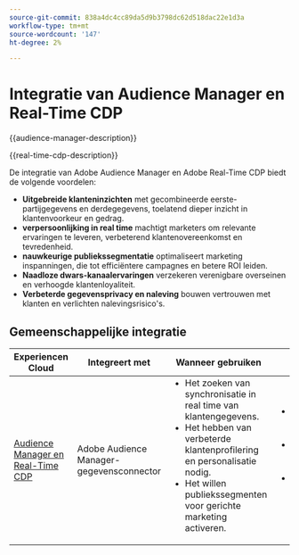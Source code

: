 ```yaml
---
source-git-commit: 838a4dc4cc89da5d9b3798dc62d518dac22e1d3a
workflow-type: tm+mt
source-wordcount: '147'
ht-degree: 2%

---
```



# Integratie van Audience Manager en Real-Time CDP

{{audience-manager-description}}

{{real-time-cdp-description}}

De integratie van Adobe Audience Manager en Adobe Real-Time CDP biedt de volgende voordelen:

+ **Uitgebreide klanteninzichten** met gecombineerde eerste-partijgegevens en derdegegevens, toelatend dieper inzicht in klantenvoorkeur en gedrag.
+ **verpersoonlijking in real time** machtigt marketers om relevante ervaringen te leveren, verbeterend klantenovereenkomst en tevredenheid.
+ **nauwkeurige publiekssegmentatie** optimaliseert marketing inspanningen, die tot efficiëntere campagnes en betere ROI leiden.
+ **Naadloze dwars-kanaalervaringen** verzekeren verenigbare overseinen en verhoogde klantenloyaliteit.
+ **Verbeterde gegevensprivacy en naleving** bouwen vertrouwen met klanten en verlichten nalevingsrisico&#39;s.

## Gemeenschappelijke integratie

<table>
    <thead>
        <tr>
            <th>Experiencen Cloud</th>
            <th>Integreert met</th>
            <th>Wanneer gebruiken</th>
            <th>Vaak voorkomende gebruiksscenario's</th>
        </tr>
    </thead>
    <tbody>
        <tr>
            <td>
                <a href="https://experienceleague.adobe.com/docs/platform-learn/tutorials/sources/ingest-data-from-aam.html" target="_blank" rel="noreferrer"> Audience Manager en Real-Time CDP </a>
            </td>
            <td>Adobe Audience Manager-gegevensconnector</td>
            <td>
                <ul style="margin-top: 0;">
                    <li>Het zoeken van synchronisatie in real time van klantengegevens.</li>
                    <li>Het hebben van verbeterde klantenprofilering en personalisatie nodig.</li>
                    <li>Het willen publiekssegmenten voor gerichte marketing activeren.</li>
                </ul>
            </td>
            <td>
                <ul style="margin-top: 0;">
                    <li>Real-time gegevenssynchronisatie voor actuele inzichten.</li>
                    <li>Verbeterde klantprofilering voor personalisatie.</li>
                    <li>Segmentaanmaak en activering voor gerichte marketing.</li>
                </ul>
            </td>
        </tr>
    </tbody>
</table>
